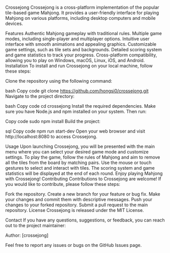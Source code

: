 Crossejong
Crossejong is a cross-platform implementation of the popular tile-based game Mahjong. It provides a user-friendly interface for playing Mahjong on various platforms, including desktop computers and mobile devices.

Features
Authentic Mahjong gameplay with traditional rules.
Multiple game modes, including single-player and multiplayer options.
Intuitive user interface with smooth animations and appealing graphics.
Customizable game settings, such as tile sets and backgrounds.
Detailed scoring system and game statistics to track your progress.
Cross-platform compatibility, allowing you to play on Windows, macOS, Linux, iOS, and Android.
Installation
To install and run Crossejong on your local machine, follow these steps:

Clone the repository using the following command:

bash
Copy code
git clone https://github.com/hongsi0/crossejong.git
Navigate to the project directory:

bash
Copy code
cd crossejong
Install the required dependencies. Make sure you have Node.js and npm installed on your system. Then run:

Copy code
sudo npm install
Build the project:

sql
Copy code
npm run start-dev
Open your web browser and visit http://localhost:8080 to access Crossejong.

Usage
Upon launching Crossejong, you will be presented with the main menu where you can select your desired game mode and customize settings.
To play the game, follow the rules of Mahjong and aim to remove all the tiles from the board by matching pairs.
Use the mouse or touch gestures to select and interact with tiles.
The scoring system and game statistics will be displayed at the end of each round.
Enjoy playing Mahjong with Crossejong!
Contributing
Contributions to Crossejong are welcome! If you would like to contribute, please follow these steps:

Fork the repository.
Create a new branch for your feature or bug fix.
Make your changes and commit them with descriptive messages.
Push your changes to your forked repository.
Submit a pull request to the main repository.
License
Crossejong is released under the MIT License.

Contact
If you have any questions, suggestions, or feedback, you can reach out to the project maintainer:

Author: [crossejong]

Feel free to report any issues or bugs on the GitHub Issues page.
